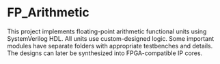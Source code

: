# FP_Arithmetic
This project implements floating-point arithmetic functional units using SystemVerilog HDL. All units use custom-designed logic. Some important modules have separate folders with appropriate testbenches and details. The designs can later be synthesized into FPGA-compatible IP cores.  
